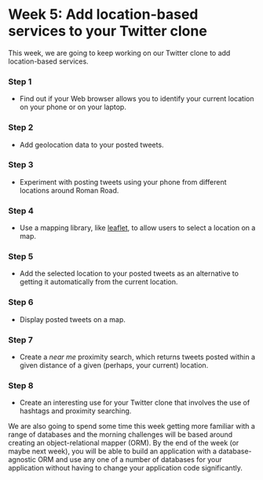 # Week 5: Add location-based services to your Twitter clone

This week, we are going to keep working on our Twitter clone to add location-based services.

### Step 1
+ Find out if your Web browser allows you to identify your current location on your phone or on your laptop. 

### Step 2
+ Add geolocation data to your posted tweets.

### Step 3
+ Experiment with posting tweets using your phone from different locations around Roman Road.

### Step 4
+ Use a mapping library, like [leaflet](http://leafletjs.com/), to allow users to select a location on a map.

### Step 5
+ Add the selected location to your posted tweets as an alternative to getting it automatically from the current location.

### Step 6
+ Display posted tweets on a map.

### Step 7
+ Create a *near me* proximity search, which returns tweets posted within a given distance of a given (perhaps, your current) location.

### Step 8
+ Create an interesting use for your Twitter clone that involves the use of hashtags and proximity searching.

We are also going to spend some time this week getting more familiar with a range of databases and the morning challenges will be based around creating an object-relational mapper (ORM). By the end of the week (or maybe next week), you will be able to build an application with a database-agnostic ORM and use any one of a number of databases for your application without having to change your application code significantly.


